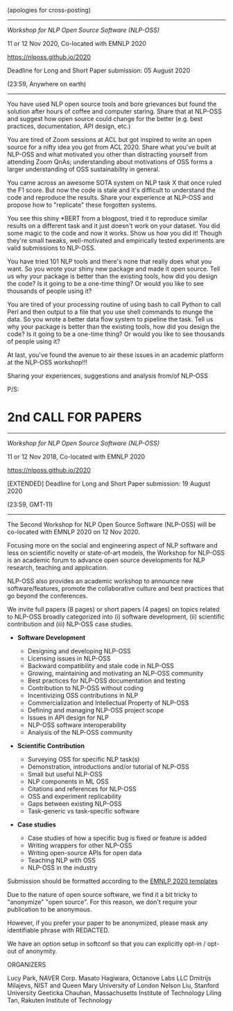 (apologies for cross-posting) 

----------------------------------------------------------------

*Workshop for NLP Open Source Software (NLP-OSS)*

11 or 12 Nov 2020, Co-located with EMNLP 2020

https://nlposs.github.io/2020

Deadline for Long and Short Paper submission: 05 August 2020 

(23:59, Anywhere on earth)

----------------------------------------------------------------

You have used NLP open source tools and bore grievances but found the solution after hours of coffee and computer staring. Share that at NLP-OSS and suggest how open source could change for the better (e.g. best practices, documentation, API design, etc.)

You are tired of Zoom sessions at ACL but got inspired to write an open source for a nifty idea you got from ACL 2020. Share what you've built at NLP-OSS and what motivated you other than distracting yourself from attending Zoom QnAs; understanding about motivations of OSS forms a larger understanding of OSS sustainability in general.

You came across an awesome SOTA system on NLP task X that once ruled the F1 score. But now the code is stale and it's difficult to understand the code and reproduce the results. Share your experience at NLP-OSS and propose how to "replicate" these forgotten systems. 

You see this shiny *BERT from a blogpost, tried it to reproduce similar results on a different task and it just doesn't work on your dataset. You did some magic to the code and now it works. Show us how you did it! Though they're small tweaks, well-motivated and empirically tested experiments are valid submissions to NLP-OSS. 

You have tried 101 NLP tools and there's none that really does what you want. So you wrote your shiny new package and made it open source. Tell us why your package is better than the existing tools, how did you design the code? Is it going to be a one-time thing? Or would you like to see thousands of people using it?

You are tired of your processing routine of using bash to call Python to call Perl and then output to a file that you use shell commands to munge the data. So you wrote a better data flow system to pipeline the task. Tell us why your package is better than the existing tools, how did you design the code? Is it going to be a one-time thing? Or would you like to see thousands of people using it?

At last, you've found the avenue to air these issues in an academic platform at the NLP-OSS workshop!!! 

Sharing your experiences, suggestions and analysis from/of NLP-OSS 

P/S:

2nd CALL FOR PAPERS 
====

----------------------------------------------------------------

*Workshop for NLP Open Source Software (NLP-OSS)*

11 or 12 Nov 2018, Co-located with EMNLP 2020

https://nlposs.github.io/2020

[EXTENDED] Deadline for Long and Short Paper submission: 19 August 2020 

(23:59, GMT-11)

----------------------------------------------------------------

The Second Workshop for NLP Open Source Software (NLP-OSS) will be co-located 
with EMNLP 2020 on 12 Nov 2020. 

Focusing more on the social and engineering aspect of NLP software 
and less on scientific novelty or state-of-art models, the Workshop for NLP-OSS 
is an academic forum to advance open source developments for NLP research, 
teaching and application.

NLP-OSS also provides an academic workshop to announce new software/features, 
promote the collaborative culture and best practices that go beyond the conferences.

We invite full papers (8 pages) or short papers (4 pages) on topics related to 
NLP-OSS broadly categorized into (i) software development, (ii) scientific 
contribution and (iii) NLP-OSS case studies.

 - **Software Development**
   - Designing and developing NLP-OSS
   - Licensing issues in NLP-OSS
   - Backward compatibility and stale code in NLP-OSS
   - Growing, maintaining and motivating an NLP-OSS community
   - Best practices for NLP-OSS documentation and testing
   - Contribution to NLP-OSS without coding
   - Incentivizing OSS contributions in NLP
   - Commercialization and Intellectual Property of NLP-OSS
   - Defining and managing NLP-OSS project scope
   - Issues in API design for NLP
   - NLP-OSS software interoperability
   - Analysis of the NLP-OSS community

 - **Scientific Contribution**
   - Surveying OSS for specific NLP task(s)
   - Demonstration, introductions and/or tutorial of NLP-OSS
   - Small but useful NLP-OSS
   - NLP components in ML OSS
   - Citations and references for NLP-OSS
   - OSS and experiment replicability
   - Gaps between existing NLP-OSS
   - Task-generic vs task-specific software

 - **Case studies**
   - Case studies of how a specific bug is fixed or feature is added
   - Writing wrappers for other NLP-OSS
   - Writing open-source APIs for open data
   - Teaching NLP with OSS
   - NLP-OSS in the industry
   
Submission should be formatted according to the [EMNLP 2020 templates](https://2020.emnlp.org/call-for-papers)

Due to the nature of open source software, we find it a bit tricky to "anonymize" "open source".
For this reason, we don't require your publication to be anonymous.

However, if you prefer your paper to be anonymized, please mask any identifiable phrase with REDACTED.

We have an option setup in softconf so that you can explicitly opt-in / opt-out of anonymity. 


ORGANIZERS

Lucy Park, NAVER Corp.
Masato Hagiwara, Octanove Labs LLC
Dmitrijs Milajevs, NIST and Queen Mary University of London
Nelson Liu, Stanford University
Geeticka Chauhan, Massachusetts Institute of Technology
Liling Tan, Rakuten Institute of Technology
